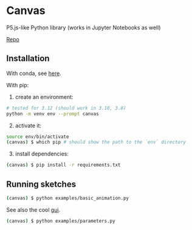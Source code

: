 # Canvas

P5.js-like Python library (works in Jupyter Notebooks as well)

[Repo](https://github.com/colormotor/py5canvas)

## Installation

With conda, see [here](https://github.com/colormotor/py5canvas?tab=readme-ov-file#installing-dependencies-with-conda).

With pip:
1) create an environment:

```bash
# tested for 3.12 (should work in 3.10, 3.8)
python -m venv env --prompt canvas
```

2) activate it:

```bash
source env/bin/activate
(canvas) $ which pip # should show the path to the `env` directory
```

3) install dependencies:

```bash
(canvas) $ pip install -r requirements.txt
```

## Running sketches

```bash
(canvas) $ python examples/basic_animation.py
```

See also the cool [gui](https://github.com/colormotor/py5canvas?tab=readme-ov-file#gui-support-and-parameters).

```bash
(canvas) $ python examples/parameters.py
```
